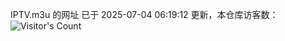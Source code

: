 IPTV.m3u 的网址 已于 2025-07-04 06:19:12 更新，本仓库访客数：![Visitor's Count](https://profile-counter.glitch.me/hero1898_tv/count.svg)
